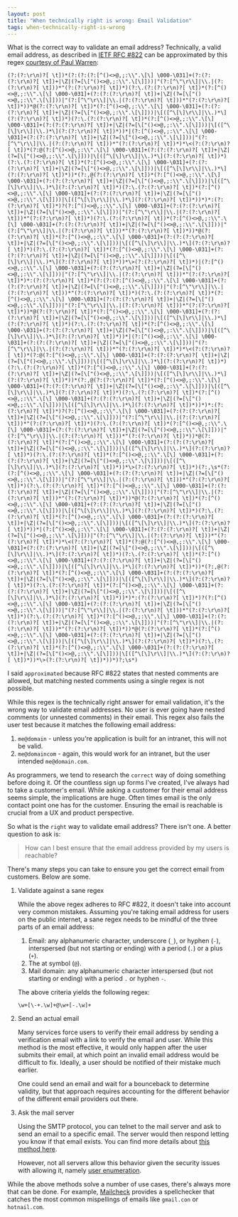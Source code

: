 ```yaml
---
layout: post
title: "When technically right is wrong: Email Validation"
tags: when-technically-right-is-wrong
---
```


What is the correct way to validate an email address? Technically, a valid email address, as described in [IETF RFC #822](http://www.ietf.org/rfc/rfc0822.txt?number=822) can be approximated by this regex [courtesy of Paul Warren](http://www.ex-parrot.com/~pdw/Mail-RFC822-Address.html):


	(?:(?:\r\n)?[ \t])*(?:(?:(?:[^()<>@,;:\\".\[\] \000-\031]+(?:(?:(?:\r\n)?[ \t])+|\Z|(?=[\["()<>@,;:\\".\[\]]))|"(?:[^\"\r\\]|\\.|(?:(?:\r\n)?[ \t]))*"(?:(?:\r\n)?[ \t])*)(?:\.(?:(?:\r\n)?[ \t])*(?:[^()<>@,;:\\".\[\] \000-\031]+(?:(?:(?:\r\n)?[ \t])+|\Z|(?=[\["()<>@,;:\\".\[\]]))|"(?:[^\"\r\\]|\\.|(?:(?:\r\n)?[ \t]))*"(?:(?:\r\n)?[ \t])*))*@(?:(?:\r\n)?[ \t])*(?:[^()<>@,;:\\".\[\] \000-\031]+(?:(?:(?:\r\n)?[ \t])+|\Z|(?=[\["()<>@,;:\\".\[\]]))|\[([^\[\]\r\\]|\\.)*\](?:(?:\r\n)?[ \t])*)(?:\.(?:(?:\r\n)?[ \t])*(?:[^()<>@,;:\\".\[\] \000-\031]+(?:(?:(?:\r\n)?[ \t])+|\Z|(?=[\["()<>@,;:\\".\[\]]))|\[([^\[\]\r\\]|\\.)*\](?:(?:\r\n)?[ \t])*))*|(?:[^()<>@,;:\\".\[\] \000-\031]+(?:(?:(?:\r\n)?[ \t])+|\Z|(?=[\["()<>@,;:\\".\[\]]))|"(?:[^\"\r\\]|\\.|(?:(?:\r\n)?[ \t]))*"(?:(?:\r\n)?[ \t])*)*\<(?:(?:\r\n)?[ \t])*(?:@(?:[^()<>@,;:\\".\[\] \000-\031]+(?:(?:(?:\r\n)?[ \t])+|\Z|(?=[\["()<>@,;:\\".\[\]]))|\[([^\[\]\r\\]|\\.)*\](?:(?:\r\n)?[ \t])*)(?:\.(?:(?:\r\n)?[ \t])*(?:[^()<>@,;:\\".\[\] \000-\031]+(?:(?:(?:\r\n)?[ \t])+|\Z|(?=[\["()<>@,;:\\".\[\]]))|\[([^\[\]\r\\]|\\.)*\](?:(?:\r\n)?[ \t])*))*(?:,@(?:(?:\r\n)?[ \t])*(?:[^()<>@,;:\\".\[\] \000-\031]+(?:(?:(?:\r\n)?[ \t])+|\Z|(?=[\["()<>@,;:\\".\[\]]))|\[([^\[\]\r\\]|\\.)*\](?:(?:\r\n)?[ \t])*)(?:\.(?:(?:\r\n)?[ \t])*(?:[^()<>@,;:\\".\[\] \000-\031]+(?:(?:(?:\r\n)?[ \t])+|\Z|(?=[\["()<>@,;:\\".\[\]]))|\[([^\[\]\r\\]|\\.)*\](?:(?:\r\n)?[ \t])*))*)*:(?:(?:\r\n)?[ \t])*)?(?:[^()<>@,;:\\".\[\] \000-\031]+(?:(?:(?:\r\n)?[ \t])+|\Z|(?=[\["()<>@,;:\\".\[\]]))|"(?:[^\"\r\\]|\\.|(?:(?:\r\n)?[ \t]))*"(?:(?:\r\n)?[ \t])*)(?:\.(?:(?:\r\n)?[ \t])*(?:[^()<>@,;:\\".\[\] \000-\031]+(?:(?:(?:\r\n)?[ \t])+|\Z|(?=[\["()<>@,;:\\".\[\]]))|"(?:[^\"\r\\]|\\.|(?:(?:\r\n)?[ \t]))*"(?:(?:\r\n)?[ \t])*))*@(?:(?:\r\n)?[ \t])*(?:[^()<>@,;:\\".\[\] \000-\031]+(?:(?:(?:\r\n)?[ \t])+|\Z|(?=[\["()<>@,;:\\".\[\]]))|\[([^\[\]\r\\]|\\.)*\](?:(?:\r\n)?[ \t])*)(?:\.(?:(?:\r\n)?[ \t])*(?:[^()<>@,;:\\".\[\] \000-\031]+(?:(?:(?:\r\n)?[ \t])+|\Z|(?=[\["()<>@,;:\\".\[\]]))|\[([^\[\]\r\\]|\\.)*\](?:(?:\r\n)?[ \t])*))*\>(?:(?:\r\n)?[ \t])*)|(?:[^()<>@,;:\\".\[\] \000-\031]+(?:(?:(?:\r\n)?[ \t])+|\Z|(?=[\["()<>@,;:\\".\[\]]))|"(?:[^\"\r\\]|\\.|(?:(?:\r\n)?[ \t]))*"(?:(?:\r\n)?[ \t])*)*:(?:(?:\r\n)?[ \t])*(?:(?:(?:[^()<>@,;:\\".\[\] \000-\031]+(?:(?:(?:\r\n)?[ \t])+|\Z|(?=[\["()<>@,;:\\".\[\]]))|"(?:[^\"\r\\]|\\.|(?:(?:\r\n)?[ \t]))*"(?:(?:\r\n)?[ \t])*)(?:\.(?:(?:\r\n)?[ \t])*(?:[^()<>@,;:\\".\[\] \000-\031]+(?:(?:(?:\r\n)?[ \t])+|\Z|(?=[\["()<>@,;:\\".\[\]]))|"(?:[^\"\r\\]|\\.|(?:(?:\r\n)?[ \t]))*"(?:(?:\r\n)?[ \t])*))*@(?:(?:\r\n)?[ \t])*(?:[^()<>@,;:\\".\[\] \000-\031]+(?:(?:(?:\r\n)?[ \t])+|\Z|(?=[\["()<>@,;:\\".\[\]]))|\[([^\[\]\r\\]|\\.)*\](?:(?:\r\n)?[ \t])*)(?:\.(?:(?:\r\n)?[ \t])*(?:[^()<>@,;:\\".\[\] \000-\031]+(?:(?:(?:\r\n)?[ \t])+|\Z|(?=[\["()<>@,;:\\".\[\]]))|\[([^\[\]\r\\]|\\.)*\](?:(?:\r\n)?[ \t])*))*|(?:[^()<>@,;:\\".\[\] \000-\031]+(?:(?:(?:\r\n)?[ \t])+|\Z|(?=[\["()<>@,;:\\".\[\]]))|"(?:[^\"\r\\]|\\.|(?:(?:\r\n)?[ \t]))*"(?:(?:\r\n)?[ \t])*)*\<(?:(?:\r\n)?[ \t])*(?:@(?:[^()<>@,;:\\".\[\] \000-\031]+(?:(?:(?:\r\n)?[ \t])+|\Z|(?=[\["()<>@,;:\\".\[\]]))|\[([^\[\]\r\\]|\\.)*\](?:(?:\r\n)?[ \t])*)(?:\.(?:(?:\r\n)?[ \t])*(?:[^()<>@,;:\\".\[\] \000-\031]+(?:(?:(?:\r\n)?[ \t])+|\Z|(?=[\["()<>@,;:\\".\[\]]))|\[([^\[\]\r\\]|\\.)*\](?:(?:\r\n)?[ \t])*))*(?:,@(?:(?:\r\n)?[ \t])*(?:[^()<>@,;:\\".\[\] \000-\031]+(?:(?:(?:\r\n)?[ \t])+|\Z|(?=[\["()<>@,;:\\".\[\]]))|\[([^\[\]\r\\]|\\.)*\](?:(?:\r\n)?[ \t])*)(?:\.(?:(?:\r\n)?[ \t])*(?:[^()<>@,;:\\".\[\] \000-\031]+(?:(?:(?:\r\n)?[ \t])+|\Z|(?=[\["()<>@,;:\\".\[\]]))|\[([^\[\]\r\\]|\\.)*\](?:(?:\r\n)?[ \t])*))*)*:(?:(?:\r\n)?[ \t])*)?(?:[^()<>@,;:\\".\[\] \000-\031]+(?:(?:(?:\r\n)?[ \t])+|\Z|(?=[\["()<>@,;:\\".\[\]]))|"(?:[^\"\r\\]|\\.|(?:(?:\r\n)?[ \t]))*"(?:(?:\r\n)?[ \t])*)(?:\.(?:(?:\r\n)?[ \t])*(?:[^()<>@,;:\\".\[\] \000-\031]+(?:(?:(?:\r\n)?[ \t])+|\Z|(?=[\["()<>@,;:\\".\[\]]))|"(?:[^\"\r\\]|\\.|(?:(?:\r\n)?[ \t]))*"(?:(?:\r\n)?[ \t])*))*@(?:(?:\r\n)?[ \t])*(?:[^()<>@,;:\\".\[\] \000-\031]+(?:(?:(?:\r\n)?[ \t])+|\Z|(?=[\["()<>@,;:\\".\[\]]))|\[([^\[\]\r\\]|\\.)*\](?:(?:\r\n)?[ \t])*)(?:\.(?:(?:\r\n)?[ \t])*(?:[^()<>@,;:\\".\[\] \000-\031]+(?:(?:(?:\r\n)?[ \t])+|\Z|(?=[\["()<>@,;:\\".\[\]]))|\[([^\[\]\r\\]|\\.)*\](?:(?:\r\n)?[ \t])*))*\>(?:(?:\r\n)?[ \t])*)(?:,\s*(?:(?:[^()<>@,;:\\".\[\] \000-\031]+(?:(?:(?:\r\n)?[ \t])+|\Z|(?=[\["()<>@,;:\\".\[\]]))|"(?:[^\"\r\\]|\\.|(?:(?:\r\n)?[ \t]))*"(?:(?:\r\n)?[ \t])*)(?:\.(?:(?:\r\n)?[ \t])*(?:[^()<>@,;:\\".\[\] \000-\031]+(?:(?:(?:\r\n)?[ \t])+|\Z|(?=[\["()<>@,;:\\".\[\]]))|"(?:[^\"\r\\]|\\.|(?:(?:\r\n)?[ \t]))*"(?:(?:\r\n)?[ \t])*))*@(?:(?:\r\n)?[ \t])*(?:[^()<>@,;:\\".\[\] \000-\031]+(?:(?:(?:\r\n)?[ \t])+|\Z|(?=[\["()<>@,;:\\".\[\]]))|\[([^\[\]\r\\]|\\.)*\](?:(?:\r\n)?[ \t])*)(?:\.(?:(?:\r\n)?[ \t])*(?:[^()<>@,;:\\".\[\] \000-\031]+(?:(?:(?:\r\n)?[ \t])+|\Z|(?=[\["()<>@,;:\\".\[\]]))|\[([^\[\]\r\\]|\\.)*\](?:(?:\r\n)?[ \t])*))*|(?:[^()<>@,;:\\".\[\] \000-\031]+(?:(?:(?:\r\n)?[ \t])+|\Z|(?=[\["()<>@,;:\\".\[\]]))|"(?:[^\"\r\\]|\\.|(?:(?:\r\n)?[ \t]))*"(?:(?:\r\n)?[ \t])*)*\<(?:(?:\r\n)?[ \t])*(?:@(?:[^()<>@,;:\\".\[\] \000-\031]+(?:(?:(?:\r\n)?[ \t])+|\Z|(?=[\["()<>@,;:\\".\[\]]))|\[([^\[\]\r\\]|\\.)*\](?:(?:\r\n)?[ \t])*)(?:\.(?:(?:\r\n)?[ \t])*(?:[^()<>@,;:\\".\[\] \000-\031]+(?:(?:(?:\r\n)?[ \t])+|\Z|(?=[\["()<>@,;:\\".\[\]]))|\[([^\[\]\r\\]|\\.)*\](?:(?:\r\n)?[ \t])*))*(?:,@(?:(?:\r\n)?[ \t])*(?:[^()<>@,;:\\".\[\] \000-\031]+(?:(?:(?:\r\n)?[ \t])+|\Z|(?=[\["()<>@,;:\\".\[\]]))|\[([^\[\]\r\\]|\\.)*\](?:(?:\r\n)?[ \t])*)(?:\.(?:(?:\r\n)?[ \t])*(?:[^()<>@,;:\\".\[\] \000-\031]+(?:(?:(?:\r\n)?[ \t])+|\Z|(?=[\["()<>@,;:\\".\[\]]))|\[([^\[\]\r\\]|\\.)*\](?:(?:\r\n)?[ \t])*))*)*:(?:(?:\r\n)?[ \t])*)?(?:[^()<>@,;:\\".\[\] \000-\031]+(?:(?:(?:\r\n)?[ \t])+|\Z|(?=[\["()<>@,;:\\".\[\]]))|"(?:[^\"\r\\]|\\.|(?:(?:\r\n)?[ \t]))*"(?:(?:\r\n)?[ \t])*)(?:\.(?:(?:\r\n)?[ \t])*(?:[^()<>@,;:\\".\[\] \000-\031]+(?:(?:(?:\r\n)?[ \t])+|\Z|(?=[\["()<>@,;:\\".\[\]]))|"(?:[^\"\r\\]|\\.|(?:(?:\r\n)?[ \t]))*"(?:(?:\r\n)?[ \t])*))*@(?:(?:\r\n)?[ \t])*(?:[^()<>@,;:\\".\[\] \000-\031]+(?:(?:(?:\r\n)?[ \t])+|\Z|(?=[\["()<>@,;:\\".\[\]]))|\[([^\[\]\r\\]|\\.)*\](?:(?:\r\n)?[ \t])*)(?:\.(?:(?:\r\n)?[ \t])*(?:[^()<>@,;:\\".\[\] \000-\031]+(?:(?:(?:\r\n)?[ \t])+|\Z|(?=[\["()<>@,;:\\".\[\]]))|\[([^\[\]\r\\]|\\.)*\](?:(?:\r\n)?[ \t])*))*\>(?:(?:\r\n)?[ \t])*))*)?;\s*)

I said `approximated` because RFC #822 states that nested comments are allowed, but matching nested comments using a single regex is not possible.

While this regex is the technically right answer for email validation, it's the wrong way to validate email addresses. No user is ever going have nested comments (or unnested comments) in their email. This regex also fails the user test because it matches the following email address:

1. `me@domain` - unless you're application is built for an intranet, this will not be valid.
2. `me@domaincom` - again, this would work for an intranet, but the user intended `me@domain.com`.

As programmers, we tend to research the `correct` way of doing something before doing it. Of the countless sign up forms I've created, I've always had to take a customer's email. While asking a customer for their email address seems simple, the implications are huge. Often times email is the only contact point one has for the customer. Ensuring the email is reachable is crucial from a UX and product perspective.

So what is the `right` way to validate email address? There isn't one. A better question to ask is:

> How can I best ensure that the email address provided by my users is reachable?

There's many steps you can take to ensure you get the correct email from customers. Below are some.

1. Validate against a sane regex

    While the above regex adheres to RFC #822, it doesn't take into account very common mistakes. Assuming you're taking email address for users on the public internet, a sane regex needs to be mindful of the three parts of an email address:

    1. Email: any alphanumeric character, underscore (`_`), or hyphen (`-`), interspersed (but not starting or ending) with a period (`.`) or a plus (`+`).
    2. The at symbol (`@`).
    3. Mail domain: any alphanumeric character interspersed (but not starting or ending) with a period `.` or hyphen `-`.

    The above criteria yields the following regex:

    `\w+[\-+.\w]+@\w+[-.\w]+`
     
2. Send an actual email

    Many services force users to verify their email address by sending a verification email with a link to verify the email and user. While this method is the most effective, it would only happen after the user submits their email, at which point an invalid email address would be difficult to fix. Ideally, a user should be notified of their mistake much earlier.

    One could send an email and wait for a bounceback to determine validity, but that approach requires accounting for the different behavior of the different email providers out there.

3. Ask the mail server

    Using the SMTP protocol, you can telnet to the mail server and ask to send an email to a specific email. The server would then respond letting you know if that email exists. You can find more details about [this method here](https://www.webdigi.co.uk/blog/2009/how-to-check-if-an-email-address-exists-without-sending-an-email/). 
    
    However, not all servers allow this behavior given the security issues with allowing it, namely [user enumeration](https://www.owasp.org/index.php/Testing_for_User_Enumeration_and_Guessable_User_Account_(OWASP-AT-002)).  


While the above methods solve a number of use cases, there's always more that can be done. For example, [Mailcheck](http://getmailcheck.org/) provides a spellchecker that catches the most common mispellings of emails like `gmail.con` or `hotnail.com`.
 